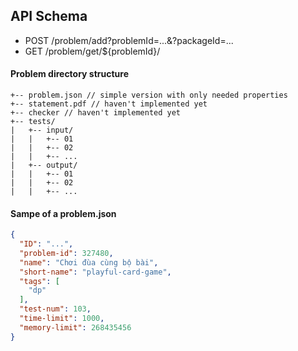 
## API Schema
- POST /problem/add?problemId=...&?packageId=...
- GET /problem/get/${problemId}/ 

#### Problem directory structure
```
+-- problem.json // simple version with only needed properties
+-- statement.pdf // haven't implemented yet
+-- checker // haven't implemented yet
+-- tests/
|   +-- input/
|   |   +-- 01
|   |   +-- 02
|   |   +-- ...
|   +-- output/
|   |   +-- 01
|   |   +-- 02
|   |   +-- ...
```
#### Sampe of a problem.json
```json
{
  "ID": "...",
  "problem-id": 327480,
  "name": "Chơi đùa cùng bộ bài",
  "short-name": "playful-card-game",
  "tags": [
    "dp"
  ],
  "test-num": 103,
  "time-limit": 1000,
  "memory-limit": 268435456
}
```
